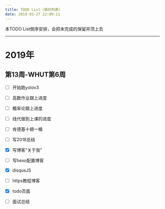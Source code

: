 ```yaml
---
title: TODO List（填坑列表）
date: 2019-03-27 22:09:11
---
```


本TODO List倒序安排，会把未完成的保留并顶上去

---

# 2019年

## 第13周-WHUT第6周

- [ ] 开始跑yolov3
- [ ] 高数作业跟上进度
- [ ] 概率论跟上进度
- [ ] 线代做到上课的进度
- [ ] 肯德基十翅一桶
- [ ] 写2018总结
- [x] 写博客“关于我”
- [ ] 写hexo配置博客
- [x] disqusJS
- [ ] https教程博客
- [x] todo页面
- [ ] 面试总结




<style>li{list-style: none!important}</style>

